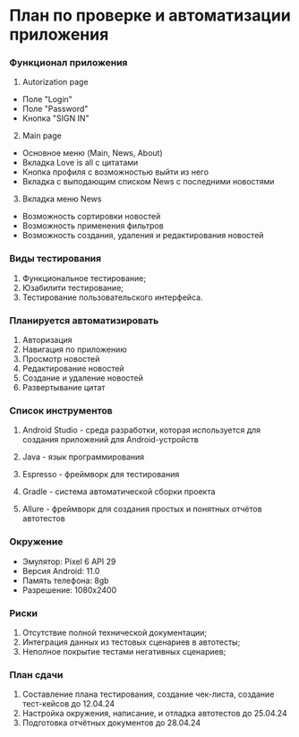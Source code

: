 # План по проверке и автоматизации приложения


### Функционал приложения

1. Autorization page
- Поле "Login"
- Поле "Password"
- Кнопка "SIGN IN"
2. Main page
- Основное меню (Main, News, About)
- Вкладка Love is all с цитатами
- Кнопка профиля с возможностью выйти из него
- Вкладка с выподающим списком News с последними новостями
3. Вкладка меню News
- Возможность сортировки новостей
- Возможность применения фильтров
- Возможность создания, удаления и редактирования новостей

### Виды тестирования
1. Функциональное тестирование;
2. Юзабилити тестирование;
3. Тестирование пользовательского интерфейса.

### Планируется автоматизировать
1. Авторизация
2. Навигация по приложению
3. Просмотр новостей
4. Редактирование новостей
5. Создание и удаление новостей
6. Развертывание цитат

### Список инструментов

1. Android Studio -  среда разработки, которая используется для создания приложений для Android-устройств

2. Java - язык программирования

3. Espresso - фреймворк для тестирования

4. Gradle - система автоматической сборки проекта

5.  Allure - фреймворк для создания простых и понятных отчётов автотестов
### Окружение
- Эмулятор: Pixel 6 API 29
- Версия Android: 11.0
- Память телефона: 8gb
- Разрешение: 1080x2400
### Риски
1. Отсутствие полной технической документации;
2. Интеграция данных из тестовых сценариев в автотесты;
3. Неполное покрытие тестами негативных сценариев;

### План сдачи

1. Составление плана тестирования, создание чек-листа, создание тест-кейсов до 12.04.24
2. Настройка окружения, написание, и отладка автотестов до 25.04.24
3. Подготовка отчётных документов  до 28.04.24
